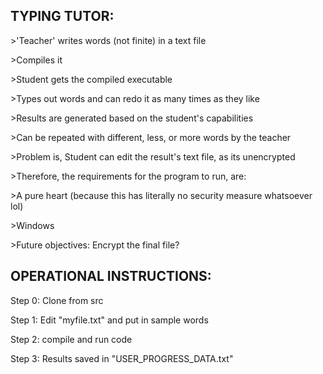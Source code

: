 TYPING TUTOR:
-
\>'Teacher' writes words (not finite) in a text file

\>Compiles it

\>Student gets the compiled executable

\>Types out words and can redo it as many times as they like

\>Results are generated based on the student's capabilities

\>Can be repeated with different, less, or more words by the teacher

\>Problem is, Student can edit the result's text file, as its unencrypted

\>Therefore, the requirements for the program to run, are:

\>A pure heart (because this has literally no security measure whatsoever lol)

\>Windows

\>Future objectives: Encrypt the final file?


OPERATIONAL INSTRUCTIONS:
-
Step 0: Clone from src

Step 1: Edit "myfile.txt" and put in sample words

Step 2: compile and run code

Step 3: Results saved in "USER_PROGRESS_DATA.txt"


